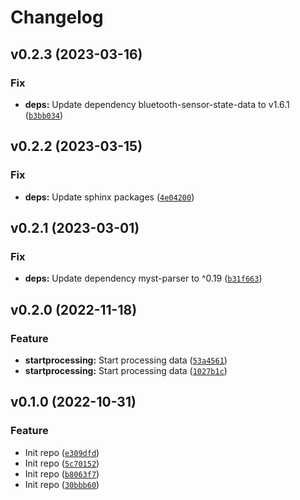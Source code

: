 # Changelog

<!--next-version-placeholder-->

## v0.2.3 (2023-03-16)
### Fix
* **deps:** Update dependency bluetooth-sensor-state-data to v1.6.1 ([`b3bb034`](https://github.com/lekobob/mopeka-ble/commit/b3bb034296e0a904bf9b6f02ff25a3d0cd5c143a))

## v0.2.2 (2023-03-15)
### Fix
* **deps:** Update sphinx packages ([`4e04200`](https://github.com/lekobob/mopeka-ble/commit/4e04200a9631f542a8e2d0075f0dff92dbbee927))

## v0.2.1 (2023-03-01)
### Fix
* **deps:** Update dependency myst-parser to ^0.19 ([`b31f663`](https://github.com/lekobob/mopeka-ble/commit/b31f663607059f825cc853b7bbaff3c8bd98c792))

## v0.2.0 (2022-11-18)
### Feature
* **startprocessing:** Start processing data ([`53a4561`](https://github.com/lekobob/mopeka-ble/commit/53a4561c3a457cca6afb25ff2aeff8242ce24a39))
* **startprocessing:** Start processing data ([`1027b1c`](https://github.com/lekobob/mopeka-ble/commit/1027b1cae6030cd96734477b9bca854867b170c0))

## v0.1.0 (2022-10-31)
### Feature
* Init repo ([`e309dfd`](https://github.com/lekobob/mopeka-ble/commit/e309dfd453e14b247735b72bd620ef6c8d40b430))
* Init repo ([`5c70152`](https://github.com/lekobob/mopeka-ble/commit/5c70152e81b3786027f4556de5a12a83cc4b3689))
* Init repo ([`b8063f7`](https://github.com/lekobob/mopeka-ble/commit/b8063f7a3c37844c94fa6231a3f4b8f3a69d3c70))
* Init repo ([`30bbb60`](https://github.com/lekobob/mopeka-ble/commit/30bbb601f4309dac9365adc9c6df2f157a36ff82))
